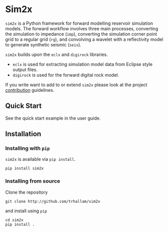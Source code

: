 # Sim2x

`sim2x` is a Python framework for forward modelling reservoir simulation models. The forward workflow involves
three main processes, converting the simulation to impedance (`imp`), converting the simulation corner point grid to a regular grid (`rg`), and convolving a wavelet with a reflectivity model to generate synthetic seismic (`seis`).

`sim2x` builds upon the `eclx` and `digirock` libraries.

 - `eclx` is used for extracting simulation model data from Eclipse style output files.
 - `digirock` is used for the forward digital rock model.

If you write want to add to or extend `sim2x` please look at the project [contribution](contrib.md) guidelines.

## Quick Start

See the quick start example in the user guide.

## Installation

### Installing with `pip`

`sim2x` is available via `pip install`.

```
pip install sim2x
```

### Installing from source

Clone the repository

```
git clone http://github.com/trhallam/sim2x
```

and install using `pip`

```
cd sim2x
pip install .
```
